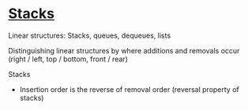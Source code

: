 # [Stacks](https://bradfieldcs.com/algos/stacks/introduction/)

Linear structures: Stacks, queues, dequeues, lists

Distinguishing linear structures by where additions and removals occur (right / left, top / bottom, front / rear)

Stacks
* Insertion order is the reverse of removal order (reversal property of stacks)



